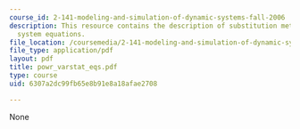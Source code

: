 ```yaml
---
course_id: 2-141-modeling-and-simulation-of-dynamic-systems-fall-2006
description: This resource contains the description of substitution methods for deriving
  system equations.
file_location: /coursemedia/2-141-modeling-and-simulation-of-dynamic-systems-fall-2006/6307a2dc99fb65e8b91e8a18afae2708_powr_varstat_eqs.pdf
file_type: application/pdf
layout: pdf
title: powr_varstat_eqs.pdf
type: course
uid: 6307a2dc99fb65e8b91e8a18afae2708

---
```

None